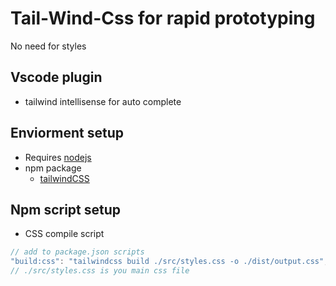 # Tail-Wind-Css for rapid prototyping
No need for styles

## Vscode plugin
* tailwind intellisense for auto complete

## Enviorment setup
* Requires [nodejs](https://nodejs.org/en)
* npm package
  * [tailwindCSS](https://tailwindcss.com/docs/installation)

## Npm script setup
- CSS compile script 
```javascript
// add to package.json scripts
"build:css": "tailwindcss build ./src/styles.css -o ./dist/output.css",
// ./src/styles.css is you main css file
```



